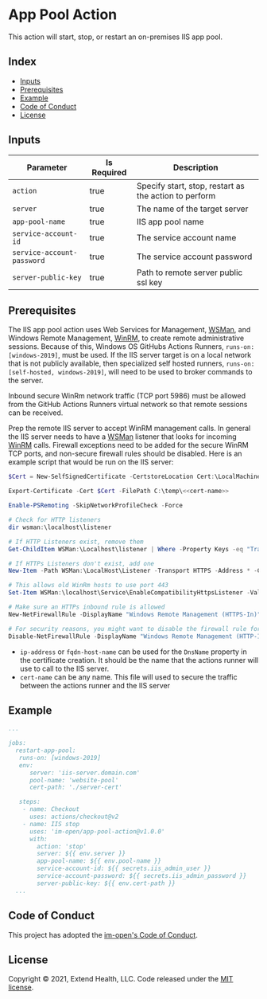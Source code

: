 # App Pool Action

This action will start, stop, or restart an on-premises IIS app pool.

## Index <!-- omit in toc -->

- [Inputs](#inputs)
- [Prerequisites](#prerequisites)
- [Example](#example)
- [Code of Conduct](#code-of-conduct)
- [License](#license)

## Inputs

| Parameter                  | Is Required | Description                                           |
| -------------------------- | ----------- | ----------------------------------------------------- |
| `action`                   | true        | Specify start, stop, restart as the action to perform |
| `server`                   | true        | The name of the target server                         |
| `app-pool-name`            | true        | IIS app pool name                                     |
| `service-account-id`       | true        | The service account name                              |
| `service-account-password` | true        | The service account password                          |
| `server-public-key`        | true        | Path to remote server public ssl key                  |

## Prerequisites

The IIS app pool action uses Web Services for Management, [WSMan], and Windows Remote Management, [WinRM], to create remote administrative sessions. Because of this, Windows OS GitHubs Actions Runners, `runs-on: [windows-2019]`, must be used. If the IIS server target is on a local network that is not publicly available, then specialized self hosted runners, `runs-on: [self-hosted, windows-2019]`,  will need to be used to broker commands to the server.

Inbound secure WinRm network traffic (TCP port 5986) must be allowed from the GitHub Actions Runners virtual network so that remote sessions can be received.

Prep the remote IIS server to accept WinRM management calls.  In general the IIS server needs to have a [WSMan] listener that looks for incoming [WinRM] calls. Firewall exceptions need to be added for the secure WinRM TCP ports, and non-secure firewall rules should be disabled. Here is an example script that would be run on the IIS server:

  ```powershell
  $Cert = New-SelfSignedCertificate -CertstoreLocation Cert:\LocalMachine\My -DnsName <<ip-address|fqdn-host-name>>

  Export-Certificate -Cert $Cert -FilePath C:\temp\<<cert-name>>

  Enable-PSRemoting -SkipNetworkProfileCheck -Force

  # Check for HTTP listeners
  dir wsman:\localhost\listener

  # If HTTP Listeners exist, remove them
  Get-ChildItem WSMan:\Localhost\listener | Where -Property Keys -eq "Transport=HTTP" | Remove-Item -Recurse

  # If HTTPs Listeners don't exist, add one
  New-Item -Path WSMan:\LocalHost\Listener -Transport HTTPS -Address * -CertificateThumbPrint $Cert.Thumbprint –Force

  # This allows old WinRm hosts to use port 443
  Set-Item WSMan:\localhost\Service\EnableCompatibilityHttpsListener -Value true

  # Make sure an HTTPs inbound rule is allowed
  New-NetFirewallRule -DisplayName "Windows Remote Management (HTTPS-In)" -Name "Windows Remote Management (HTTPS-In)" -Profile Any -LocalPort 5986 -Protocol TCP

  # For security reasons, you might want to disable the firewall rule for HTTP that *Enable-PSRemoting* added:
  Disable-NetFirewallRule -DisplayName "Windows Remote Management (HTTP-In)"
  ```

  - `ip-address` or `fqdn-host-name` can be used for the `DnsName` property in the certificate creation. It should be the name that the actions runner will use to call to the IIS server.
  - `cert-name` can be any name.  This file will used to secure the traffic between the actions runner and the IIS server

## Example

```yml
...

jobs:
  restart-app-pool:
   runs-on: [windows-2019]
   env:
      server: 'iis-server.domain.com'
      pool-name: 'website-pool'
      cert-path: './server-cert'

   steps:
    - name: Checkout
      uses: actions/checkout@v2
    - name: IIS stop
      uses: 'im-open/app-pool-action@v1.0.0'
      with:
        action: 'stop'
        server: ${{ env.server }}
        app-pool-name: ${{ env.pool-name }}
        service-account-id: ${{ secrets.iis_admin_user }}
        service-account-password: ${{ secrets.iis_admin_password }}
        server-public-key: ${{ env.cert-path }}
  ...
```

## Code of Conduct

This project has adopted the [im-open's Code of Conduct](https://github.com/im-open/.github/blob/master/CODE_OF_CONDUCT.md).

## License

Copyright &copy; 2021, Extend Health, LLC. Code released under the [MIT license](LICENSE).

<!-- Links -->
[PowerShell Remoting over HTTPS with a self-signed SSL certificate]: https://4sysops.com/archives/powershell-remoting-over-https-with-a-self-signed-ssl-certificate
[WSMan]: https://docs.microsoft.com/en-us/windows/win32/winrm/ws-management-protocol
[WinRM]: https://docs.microsoft.com/en-us/windows/win32/winrm/about-windows-remote-management